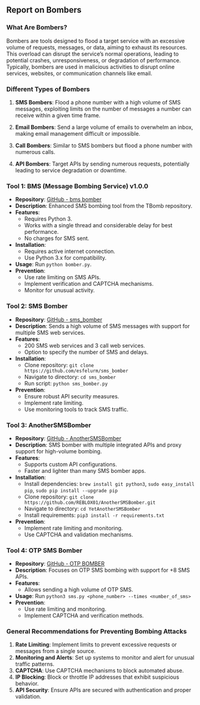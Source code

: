 ## **Report on Bombers**


### **What Are Bombers?**

Bombers are tools designed to flood a target service with an excessive volume of requests, messages, or data, aiming to exhaust its resources. This overload can disrupt the service’s normal operations, leading to potential crashes, unresponsiveness, or degradation of performance. Typically, bombers are used in malicious activities to disrupt online services, websites, or communication channels like email.


### **Different Types of Bombers**

1. **SMS Bombers**: Flood a phone number with a high volume of SMS messages, exploiting limits on the number of messages a number can receive within a given time frame.

2. **Email Bombers**: Send a large volume of emails to overwhelm an inbox, making email management difficult or impossible.

3. **Call Bombers**: Similar to SMS bombers but flood a phone number with numerous calls.

4. **API Bombers**: Target APIs by sending numerous requests, potentially leading to service degradation or downtime.


### **Tool 1: BMS (Message Bombing Service) v1.0.0**

- **Repository**: [GitHub - bms bomber](https://github.com/h4jack/bms)
- **Description**: Enhanced SMS bombing tool from the TBomb repository.
- **Features**:
  - Requires Python 3.
  - Works with a single thread and considerable delay for best performance.
  - No charges for SMS sent.
- **Installation**: 
  - Requires active internet connection.
  - Use Python 3.x for compatibility.
- **Usage**: Run `python bomber.py`.
- **Prevention**:
  - Use rate limiting on SMS APIs.
  - Implement verification and CAPTCHA mechanisms.
  - Monitor for unusual activity.


### **Tool 2: SMS Bomber**

- **Repository**: [GitHub - sms_bomber](https://github.com/esfelurm/sms_bomber)
- **Description**: Sends a high volume of SMS messages with support for multiple SMS web services.
- **Features**:
  - 200 SMS web services and 3 call web services.
  - Option to specify the number of SMS and delays.
- **Installation**:
  - Clone repository: `git clone https://github.com/esfelurm/sms_bomber`
  - Navigate to directory: `cd sms_bomber`
  - Run script: `python sms_bomber.py`
- **Prevention**:
  - Ensure robust API security measures.
  - Implement rate limiting.
  - Use monitoring tools to track SMS traffic.


### **Tool 3: AnotherSMSBomber**

- **Repository**: [GitHub - AnotherSMSBomber](https://github.com/REBLOX01/AnotherSMSBomber)
- **Description**: SMS bomber with multiple integrated APIs and proxy support for high-volume bombing.
- **Features**:
  - Supports custom API configurations.
  - Faster and lighter than many SMS bomber apps.
- **Installation**:
  - Install dependencies: `brew install git python3`, `sudo easy_install pip`, `sudo pip install --upgrade pip`
  - Clone repository: `git clone https://github.com/REBLOX01/AnotherSMSBomber.git`
  - Navigate to directory: `cd YetAnotherSMSBomber`
  - Install requirements: `pip3 install -r requirements.txt`
- **Prevention**:
  - Implement rate limiting and monitoring.
  - Use CAPTCHA and validation mechanisms.


### **Tool 4: OTP SMS Bomber**

- **Repository**: [GitHub - OTP BOMBER](https://github.com/whoismh11/sms-bomber)
- **Description**: Focuses on OTP SMS bombing with support for +8 SMS APIs.
- **Features**:
  - Allows sending a high volume of OTP SMS.
- **Usage**: Run `python3 sms.py <phone_number> --times <number_of_sms>`
- **Prevention**:
  - Use rate limiting and monitoring.
  - Implement CAPTCHA and verification methods.

### **General Recommendations for Preventing Bombing Attacks**

1. **Rate Limiting**: Implement limits to prevent excessive requests or messages from a single source.
2. **Monitoring and Alerts**: Set up systems to monitor and alert for unusual traffic patterns.
3. **CAPTCHA**: Use CAPTCHA mechanisms to block automated abuse.
4. **IP Blocking**: Block or throttle IP addresses that exhibit suspicious behavior.
5. **API Security**: Ensure APIs are secured with authentication and proper validation.
